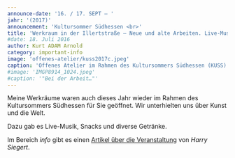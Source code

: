 ```yaml
---
announce-date: '16. / 17. SEPT – '
jahr: '(2017)'
announcement: 'Kultursommer Südhessen <br>'
title: 'Werkraum in der Illertstraße – Neue und alte Arbeiten. Live-Musik.'
#date: 18. Juli 2016
author: Kurt ADAM Arnold
category: important-info
image: 'offenes-atelier/kuss2017c.jpeg'
caption: 'Offenes Atelier im Rahmen des Kultursommers Südhessen (KUSS) vom September 2017'
#image: 'IMGP8914_1024.jpeg'
#caption: '"Bei der Arbeit…"'
---
```


Meine Werkräume waren auch dieses Jahr wieder im Rahmen des Kultursommers Südhessen für Sie geöffnet. Wir unterhielten uns über Kunst und die Welt.

Dazu gab es Live-Musik, Snacks und diverse Getränke.

Im Bereich _info_ gibt es einen <a class="inlinelink" href="info.html#kuss2017">Artikel über die Veranstaltung</a> von _Harry Siegert_.
